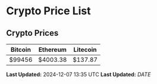 # Crypto Price List

## Crypto Prices
| Bitcoin | Ethereum | Litecoin |
| ------- | -------- | -------- |
| $99456 | $4003.38 | $137.87 |
**Last Updated:** 2024-12-07 13:35 UTC
**Last Updated:** $DATE$
